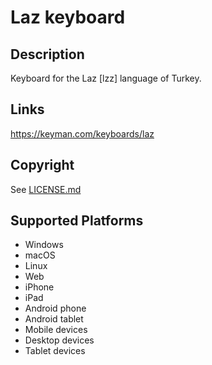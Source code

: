 Laz keyboard
==============

Description
-----------
Keyboard for the Laz [lzz] language of Turkey.

Links
-----
https://keyman.com/keyboards/laz

Copyright
---------
See [LICENSE.md](LICENSE.md)

Supported Platforms
-------------------
 * Windows
 * macOS
 * Linux
 * Web
 * iPhone
 * iPad
 * Android phone
 * Android tablet
 * Mobile devices
 * Desktop devices
 * Tablet devices

